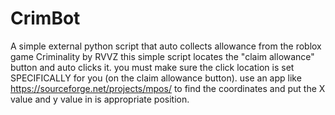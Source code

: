 # CrimBot
A simple external python script that auto collects allowance from the roblox game Criminality by RVVZ
this simple script locates the "claim allowance" button and auto clicks it. 
you must make sure the click location is set SPECIFICALLY for you (on the claim allowance button).
use an app like https://sourceforge.net/projects/mpos/ to find the coordinates and put the X value and y value in is appropriate position.
